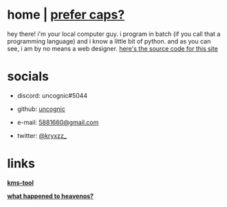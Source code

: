 # **home | [prefer caps?](https://kryxzz.github.io/caps)**
hey there! i'm your local computer guy. i program in batch (if you call that a programming language) and i know a little bit of python. and as you can see, i am by no means a web designer. [here's the source code for this site](https://github.com/wjk4/wjk4.github.io)

# **socials**

- discord: uncognic#5044

- github: [uncognic](https://github.com/uncognic)

- e-mail: 5881660@gmail.com

- twitter: [@kryxzz_](https://twitter.com/kryxzz_)

# links

  **[kms-tool](https://github.com/wjk4/w10-pro-kms)**
  
  **[what happened to heavenos?](https://github.com/wjk4/HeavenOS-ARCHIVED)**
  
  
  
  
  
  
  
  
